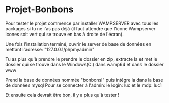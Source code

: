 # Projet-Bonbons

Pour tester le projet commence par installer WAMPSERVER avec tous les packages si tu ne l'as pas déjà
(il faut attendre que l'icone Wampserver icones soit vert qui se trouve en bas à droite de l'écran). 

Une fois l'installation terminé, ouvrir le server de base de données en mettant l'adresse: "127.0.0.1/phpmyadmin"

Tu as plus qu'à prendre le prendre le dossier en zip, extracte la et met le dossier qui se trouve dans le Windows(C:) 
dans wamp64 et dans le dossier www 

Prend la base de données nommée "bonbonsl" puis intégre la dans la base de données mysql
Pour se connecter à l'admin: le login: luc et le mdp: luc1

Et ensuite cela devrait être bon, il y a plus qu'à tester !
